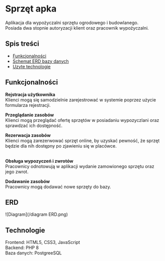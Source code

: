 # Sprzęt apka
Aplikacja dla wypożyczalni sprzętu ogrodowego i budowlanego.<br> Posiada dwa stopnie autoryzacji klient oraz pracownik wypożyczalni.

## Spis treści

- [Funkcjonalności](#Funkcjonalności)
- [Schemat ERD bazy danych](#ERD)
- [Uzyte technologie](#Technologie)

## Funkcjonalności

<b>Rejstracja użytkownika </b> <br>
Klienci mogą się samodzielnie zarejestrować w systemie poprzez użycie formularza rejestracji.

<b>Przeglądanie zasobów </b> <br>
Klienci mogą przeglądać ofertę sprzętów w posiadaniu wypozyczlani oraz sprawdzać ich dostępność.

<b> Rezerwacja zasobów </b> <br>
Klienci mogą zarezerwować sprzęt online, by uzyskać pewność, że sprzęt będzie dla nih dostępny po zjawieniu się w placówce.
<br><br>

<b> Obsługa wypozyczeń i zwrotów</b> <br>
Pracownicy odnotowują w aplikacji wydanie zamowionego sprzętu oraz jego zwrot.

<b>Dodawanie zasobów</b> <br>
Pracownicy mogą dodawać nowe sprzęty do bazy.

## ERD 
![Diagram](/diagram ERD.png)

## Technologie
Frontend: HTML5, CSS3, JavaScript <br>
Backend: PHP 8 <br>
Baza danych: PostgreeSQL <br>
